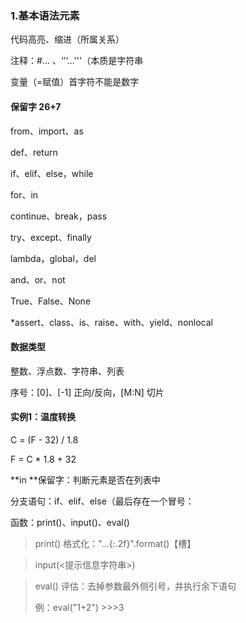### 1.基本语法元素

代码高亮、缩进（所属关系）

注释：#... 、‘’‘...'''（本质是字符串

变量（=赋值）首字符不能是数字

#### 保留字 26+7

from、import、as

def、return

if、elif、else，while

for、in

continue、break，pass

try、except、finally

lambda，global，del

and、or、not

True、False、None

*assert、class、is、raise、with、yield、nonlocal

#### 数据类型

整数、浮点数、字符串、列表

序号：[0]、[-1] 正向/反向，[M:N] 切片

#### 实例1：温度转换

C = (F - 32) / 1.8

F = C * 1.8 + 32

**in **保留字：判断元素是否在列表中

分支语句：if、elif、else（最后存在一个冒号：

函数：print()、input()、eval()

> print() 格式化："...{:.2f}".format()【槽】

> input(<提示信息字符串>)

> eval() 评估：去掉参数最外侧引号，并执行余下语句
>
> 例：eval("1+2") >>>3

